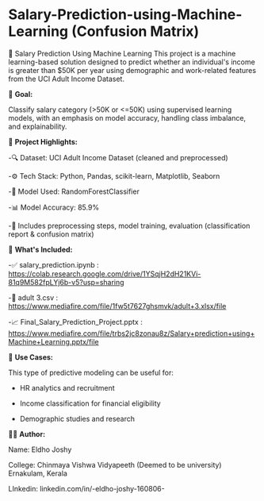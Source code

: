 # Salary-Prediction-using-Machine-Learning (Confusion Matrix)

💼 Salary Prediction Using Machine Learning  This project is a machine learning-based solution designed to predict whether an individual's income is greater than $50K per year using demographic and work-related features from the UCI Adult Income Dataset.


🎯 **Goal:**

Classify salary category (>50K or <=50K) using supervised learning models, with an emphasis on model accuracy, handling class imbalance, and explainability.


🚀 **Project Highlights:**

   -🔍 Dataset: UCI Adult Income Dataset (cleaned and preprocessed)
   
   -⚙️ Tech Stack: Python, Pandas, scikit-learn, Matplotlib, Seaborn
   
   -🧠 Model Used: RandomForestClassifier
   
   -📊 Model Accuracy: 85.9%
   
   -🧪 Includes preprocessing steps, model training, evaluation (classification report & confusion matrix)
   
   
📂 **What's Included:**

  -✅ salary_prediction.ipynb : https://colab.research.google.com/drive/1YSqjH2dH21KVi-81q9M582fpLYj6b-v5?usp=sharing
  
  -📄 adult 3.csv : https://www.mediafire.com/file/1fw5t7627ghsmvk/adult+3.xlsx/file
  
  -📈 Final_Salary_Prediction_Project.pptx : https://www.mediafire.com/file/trbs2jc8zonau8z/Salary+prediction+using+Machine+Learning.pptx/file
  

📌 **Use Cases:**

 This type of predictive modeling can be useful for:
 
  - HR analytics and recruitment
  
  - Income classification for financial eligibility

  - Demographic studies and research

🧑‍💻 **Author:**

Name: Eldho Joshy

College: Chinmaya Vishwa Vidyapeeth (Deemed to be university) Ernakulam, Kerala

LInkedin: linkedin.com/in/-eldho-joshy-160806-

